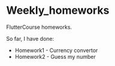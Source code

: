 # Weekly_homeworks

FlutterCourse homeworks.

So far, I have done:
* Homework1 - Currency convertor
* Homework2 - Guess my number
